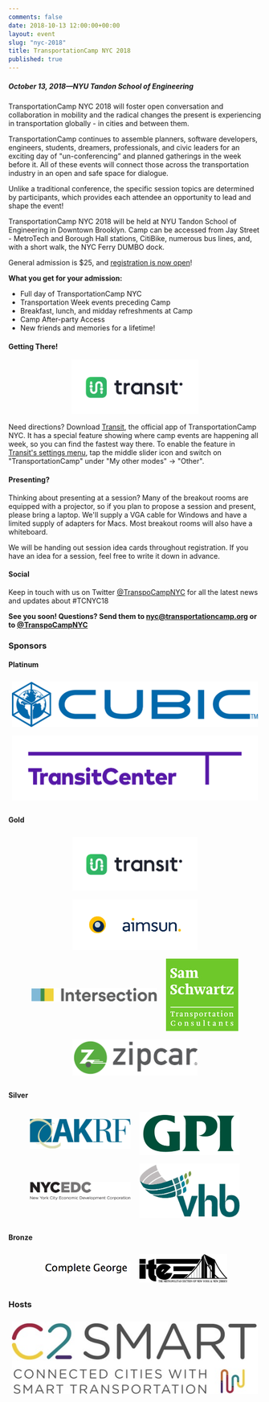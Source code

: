 ```yaml
---
comments: false
date: 2018-10-13 12:00:00+00:00
layout: event
slug: "nyc-2018"
title: TransportationCamp NYC 2018
published: true
---
```

##### October 13, 2018—NYU Tandon School of Engineering

TransportationCamp NYC 2018 will foster open conversation and collaboration in mobility and the radical changes the present is experiencing in transportation globally - in cities and between them.

TransportationCamp continues to assemble planners, software developers, engineers, students, dreamers, professionals, and civic leaders for an exciting day of "un-conferencing” and planned gatherings in the week before it. All of these events will connect those across the transportation industry in an open and safe space for dialogue.

Unlike a traditional conference, the specific session topics are determined by participants, which provides each attendee an opportunity to lead and shape the event!

TransportationCamp NYC 2018 will be held at NYU Tandon School of Engineering in Downtown Brooklyn. Camp can be accessed from Jay Street - MetroTech and Borough Hall stations, CitiBike, numerous bus lines, and, with a short walk, the NYC Ferry DUMBO dock.

General admission is $25, and [registration is now open](https://www.eventbrite.com/e/transportationcamp-nyc-2018-registration-49533901232)!

**What you get for your admission:**

* Full day of TransportationCamp NYC
* Transportation Week events preceding Camp
* Breakfast, lunch, and midday refreshments at Camp
* Camp After-party Access
* New friends and memories for a lifetime! 

#### Getting There!

<p style="text-align: center;"><img src="sponsors/special/TRANSIT.png" style="max-width: 50%;"/></p>

Need directions? Download [Transit](https://transit.app/), the official app of TransportationCamp NYC. It has a special feature showing where camp events are happening all week, so you can find the fastest way there. To enable the feature in [Transit's settings menu](https://transit.helpscoutdocs.com/article/23-options-menu), tap the middle slider icon and switch on "TransportationCamp" under "My other modes" -> "Other".

#### Presenting?

Thinking about presenting at a session? Many of the breakout rooms are equipped with a projector, so if you plan to propose a session and present, please bring a laptop. We'll supply a VGA cable for Windows and have a limited supply of adapters for Macs. Most breakout rooms will also have a whiteboard.

We will be handing out session idea cards throughout registration. If you have an idea for a session, feel free to write it down in advance.

#### Social

Keep in touch with us on Twitter [@TranspoCampNYC](https://twitter.com/transpocampnyc) for all the latest news and updates about #TCNYC18 

**See you soon! Questions? Send them to [nyc@transportationcamp.org](mailto:nyc@transportationcamp.org) or to [@TranspoCampNYC](https://twitter.com/transpocampnyc)**

### Sponsors


#### Platinum

<div class="sponsors platinum">
<div class="sponsor"><a href="https://www.cubic.com/Transportation"><img src="sponsors/platinum/cubic.jpg" alt="Cubic"></a></div>
<div class="sponsor"><a href="http://transitcenter.org/"><img src="sponsors/platinum/transitcenter.png" alt="TransitCenter"></a></div>
</div>

#### Gold

<div class="sponsors gold">
<div class="sponsor"><a href="http://transit.app/"><img src="sponsors/special/TRANSIT.png" alt="Transit"></a></div>
<div class="sponsor"><a href="https://www.aimsun.com/"><img src="sponsors/gold/aimsun.jpg" alt="Aimsun"></a></div>
<div class="sponsor"><a href="https://www.intersection.com/"><img src="sponsors/gold/intersection.png" alt="Intersection"></a></div>
<div class="sponsor"><a href="http://samschwartz.com/"><img src="sponsors/gold/samschwartz.jpg" alt="Sam Schwartz Engineering"></a></div>
<div class="sponsor"><a href="https://www.zipcar.com/"><img src="sponsors/gold/zipcar.png" alt="Zipcar"></a></div>
</div>

#### Silver

<div class="sponsors silver">
<div class="sponsor"><a href="https://www.akrf.com/"><img src="sponsors/silver/akrf.jpg" alt="AKRF, Inc."></a></div>
<div class="sponsor"><a href="http://www.gpinet.com/"><img src="sponsors/silver/gpi.jpg" alt="GPI"></a></div>
<div class="sponsor"><a href="https://www.nycedc.com/"><img src="sponsors/silver/nycedc.jpg" alt="NYCEDC"></a></div>
<div class="sponsor"><a href="https://www.vhb.com/Pages/home.aspx"><img src="sponsors/silver/vhb.jpg" alt="VHB"></a></div>
</div>

#### Bronze

<div class="sponsors bronze">
<div class="sponsor"><a href="https://completegeorge.org/"><img src="sponsors/bronze/completegeorge.png" alt="Complete George"></a></div>
<div class="sponsor"><a href="https://ite-metsection.org/"><img src="sponsors/bronze/ite.png" alt="ITE Met Section"></a></div>
</div>

### Hosts

<div class="sponsors">
<div class="sponsor"><a href="http://c2smart.engineering.nyu.edu/"><img src="hosts/c2smart.jpg" alt="Connected Cities for Smart Mobility toward Accessible and Resilient Transportation (C2SMART)"></a></div>
</div>

<style type="text/css">
.sponsors {
  text-align: center;
}

.sponsor {
  display: inline-block;
  padding: 0.5em;
  vertical-align: middle;
}

.platinum .sponsor {
  max-width: 600px;
}

.gold .sponsor {
  max-width: 250px;
}

.silver .sponsor {
  max-width: 200px;
}

.bronze .sponsor {
  max-width: 175px;
}
</style>
